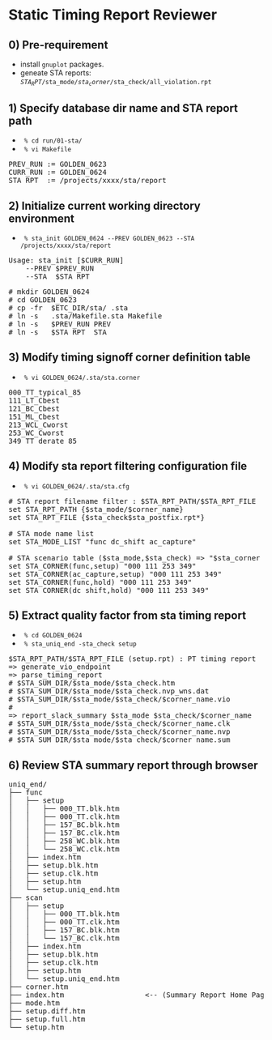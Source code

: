 # Static Timing Report Reviewer
## 0) Pre-requirement

+ install <code>gnuplot</code> packages.
+ geneate STA reports: <code>$STA_RPT/$sta_mode/$sta_corner/$sta_check/all_violation.rpt</code>

## 1) Specify database dir name and STA report path

+ <code> % cd run/01-sta/ </code>
+ <code> % vi Makefile </code>

<pre>
PREV_RUN := GOLDEN_0623
CURR_RUN := GOLDEN_0624
STA_RPT  := /projects/xxxx/sta/report
</pre>

## 2) Initialize current working directory environment

+ <code> % sta_init GOLDEN_0624 --PREV GOLDEN_0623 --STA /projects/xxxx/sta/report</code>

<pre>
Usage: sta_init [$CURR_RUN]
    --PREV $PREV_RUN
    --STA  $STA_RPT
</pre>

<pre>
# mkdir GOLDEN_0624 
# cd GOLDEN_0623
# cp -fr  $ETC_DIR/sta/ .sta
# ln -s   .sta/Makefile.sta Makefile
# ln -s   $PREV_RUN PREV
# ln -s   $STA_RPT  STA
</pre>

## 3) Modify timing signoff corner definition table

+ <code> % vi GOLDEN_0624/.sta/sta.corner </code>

<pre>
000_TT_typical_85
111_LT_Cbest
121_BC_Cbest
151_ML_Cbest
213_WCL_Cworst
253_WC_Cworst
349_TT_derate_85
</pre>

## 4) Modify sta report filtering configuration file

+ <code> % vi GOLDEN_0624/.sta/sta.cfg </code>

<pre>
# STA report filename filter : $STA_RPT_PATH/$STA_RPT_FILE
set STA_RPT_PATH {$sta_mode/$corner_name}
set STA_RPT_FILE {$sta_check$sta_postfix.rpt*}

# STA mode name list
set STA_MODE_LIST "func dc_shift ac_capture"

# STA scenario table ($sta_mode,$sta_check) => "$sta_corner ...."
set STA_CORNER(func,setup) "000 111 253 349"
set STA_CORNER(ac_capture,setup) "000 111 253 349"
set STA_CORNER(func,hold) "000 111 253 349"
set STA_CORNER(dc_shift,hold) "000 111 253 349"
</pre>

## 5) Extract quality factor from sta timing report

+ <code> % cd GOLDEN_0624 </code>
+ <code> % sta_uniq_end -sta_check setup </code>

<pre>
$STA_RPT_PATH/$STA_RPT_FILE (setup.rpt) : PT timing report
=> generate_vio_endpoint
=> parse_timing_report
# $STA_SUM_DIR/$sta_mode/$sta_check.htm
# $STA_SUM_DIR/$sta_mode/$sta_check.nvp_wns.dat
# $STA_SUM_DIR/$sta_mode/$sta_check/$corner_name.vio
#
=> report_slack_summary $sta_mode $sta_check/$corner_name
# $STA_SUM_DIR/$sta_mode/$sta_check/$corner_name.clk
# $STA_SUM_DIR/$sta_mode/$sta_check/$corner_name.nvp
# $STA_SUM_DIR/$sta_mode/$sta_check/$corner_name.sum
</pre>

## 6) Review STA summary report through browser

<pre>
uniq_end/
├── func
│   ├── setup
│   │   ├── 000_TT.blk.htm
│   │   ├── 000_TT.clk.htm
│   │   ├── 157_BC.blk.htm
│   │   ├── 157_BC.clk.htm
│   │   ├── 258_WC.blk.htm
│   │   └── 258_WC.clk.htm
│   ├── index.htm
│   ├── setup.blk.htm
│   ├── setup.clk.htm
│   ├── setup.htm
│   └── setup.uniq_end.htm
├── scan
│   ├── setup
│   │   ├── 000_TT.blk.htm
│   │   ├── 000_TT.clk.htm
│   │   ├── 157_BC.blk.htm
│   │   └── 157_BC.clk.htm
│   ├── index.htm
│   ├── setup.blk.htm
│   ├── setup.clk.htm
│   ├── setup.htm
│   └── setup.uniq_end.htm
├── corner.htm
├── index.htm                   <-- (Summary Report Home Page)
├── mode.htm
├── setup.diff.htm
├── setup.full.htm
└── setup.htm
</prev>
